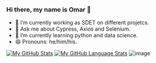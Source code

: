 ### Hi there, my name is Omar  👋

- 🔭 I’m currently working as SDET on different projetcs.
- 💬 Ask me about Cypress, Axios and Selenium.
- 🌱 I’m currently learning python and data science.
- 😄 Pronouns: he/him/his.

[![My GitHub Stats](https://github-readme-stats.vercel.app/api/?username=OmChng&count_private=true&theme=tokyonight&showicons=true)]()
[![My GitHub Language Stats](https://github-readme-stats.vercel.app/api/top-langs/?username=OmChng&langs_count=5&theme=tokyonight)]()
![image](https://github-readme-stats.vercel.app/api/top-langs/?username=OChng&layout=compact&langs_count=8&hide_border=true&title_color=000000&icon_color=000000&text_color=000000&bg_color=ffffff)

<!--
**OmChng/OmChng** is a ✨ _special_ ✨ repository because its `README.md` (this file) appears on your GitHub profile.

Here are some ideas to get you started:

- 🔭 I’m currently working on ...
- 🌱 I’m currently learning ...
- 👯 I’m looking to collaborate on ...
- 🤔 I’m looking for help with ...
- 💬 Ask me about ...
- 📫 How to reach me: ...
- 😄 Pronouns: ...
- ⚡ Fun fact: ...
-->
